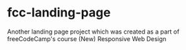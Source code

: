 # fcc-landing-page
Another landing page project which was created as a part of freeCodeCamp's course (New) Responsive Web Design

